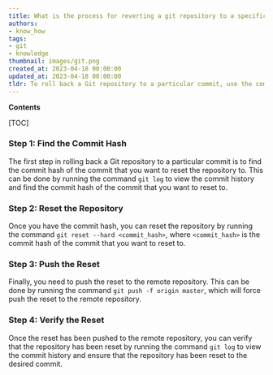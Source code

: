 ```yaml
---
title: What is the process for reverting a git repository to a specific commit?
authors:
- know_how
tags:
- git
- knowledge
thumbnail: images/git.png
created_at: 2023-04-18 00:00:00
updated_at: 2023-04-18 00:00:00
tldr: To roll back a Git repository to a particular commit, use the command `git reset --hard <commit\_id>`.
---
```


**Contents**

[TOC]

### Step 1: Find the Commit Hash

The first step in rolling back a Git repository to a particular commit is to find the commit hash of the commit that you want to reset the repository to. This can be done by running the command `git log` to view the commit history and find the commit hash of the commit that you want to reset to.

### Step 2: Reset the Repository

Once you have the commit hash, you can reset the repository by running the command `git reset --hard <commit_hash>`, where `<commit_hash>` is the commit hash of the commit that you want to reset to.

### Step 3: Push the Reset

Finally, you need to push the reset to the remote repository. This can be done by running the command `git push -f origin master`, which will force push the reset to the remote repository.

### Step 4: Verify the Reset

Once the reset has been pushed to the remote repository, you can verify that the repository has been reset by running the command `git log` to view the commit history and ensure that the repository has been reset to the desired commit.
